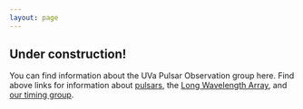 ```yaml
---
layout: page
---
```

## Under construction!

You can find information about the UVa Pulsar Observation group here. Find above links for information about [pulsars](http://stevenstetzler.com/psr-obs/pages/pulsar.html), the [Long Wavelength Array](http://stevenstetzler.com/psr-obs/pages/LWA.html), and [our timing group](http://stevenstetzler.com/psr-obs/pages/timing.html).
